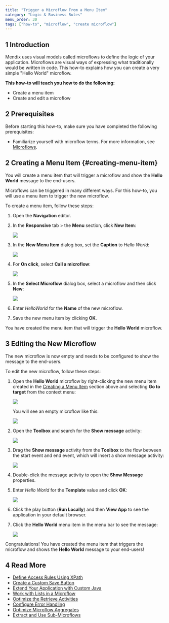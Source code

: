 ```yaml
---
title: "Trigger a Microflow From a Menu Item"
category: "Logic & Business Rules"
menu_order: 30
tags: ["how-to", "microflow", "create microflow"]
---
```


## 1 Introduction

Mendix uses visual models called microflows to define the logic of your application. Microflows are visual ways of expressing what traditionally would be written in code. This how-to explains how you can create a very simple "Hello World" microflow.

**This how-to will teach you how to do the following:**

* Create a menu item
* Create and edit a microflow

## 2 Prerequisites

Before starting this how-to, make sure you have completed the following prerequisites:

* Familiarize yourself with microflow terms. For more information, see [Microflows](/refguide/microflows). 

## 2 Creating a Menu Item {#creating-menu-item}

You will create a menu item that will trigger a microflow and show the **Hello World** message to the end-users. 

Microflows can be triggered in many different ways. For this how-to, you will use a menu item to trigger the new microflow.

To create a menu item, follow these steps:

1.  Open the **Navigation** editor.

2. In the **Responsive** tab > the **Menu** section, click **New Item**:

    ![](attachments/trigger-microflow-from-menu-item/new-menu-item.jpg)

3. In the **New Menu Item** dialog box, set the **Caption** to *Hello World*:

    ![](attachments/trigger-microflow-from-menu-item/caption.png)

4. For **On click**, select **Call a microflow**:

    ![](attachments/trigger-microflow-from-menu-item/call-microflow.png)

5. In the **Select Microflow** dialog box, select a microflow and then click **New**:

    ![](attachments/trigger-microflow-from-menu-item/new-microflow.png)

6. Enter *HelloWorld* for the **Name** of the new microflow.

7. Save the new menu item by clicking **OK**.

You have created the menu item that will trigger the **Hello World** microflow. 

## 3 Editing the New Microflow

The new microflow is now empty and needs to be configured to show the message to the end-users.

To edit the new microflow, follow these steps:

1.  Open the **Hello World** microflow by right-clicking the new menu item created in the [Creating a Menu Item](#creating-menu-item) section above and selecting **Go to target** from the context menu:

    ![](attachments/trigger-microflow-from-menu-item/go-to-target.png)

    You will see an empty microflow like this:

    ![](attachments/trigger-microflow-from-menu-item/created-microflow.png)

2.  Open the **Toolbox** and search for the **Show message** activity:
    
    ![](attachments/trigger-microflow-from-menu-item/toolbox.png)

3.  Drag the **Show message** activity from the **Toolbox** to the flow between the start event and end event, which will insert a show message activity:

    ![](attachments/trigger-microflow-from-menu-item/show-message-activity.png)

4. Double-click the message activity to open the **Show Message** properties.

5.  Enter *Hello World* for the **Template** value and click **OK**:

    ![](attachments/trigger-microflow-from-menu-item/show-message-properties.png)

6. Click the play button (**Run Locally**) and then **View App** to see the application in your default browser.

7. Click the **Hello World** menu item in the menu bar to see the message:

    ![](attachments/trigger-microflow-from-menu-item/hello-world-message.png)

Congratulations! You have created the menu item that triggers the microflow and shows the **Hello World** message to your end-users! 

## 4 Read More

* [Define Access Rules Using XPath](define-access-rules-using-xpath)
* [Create a Custom Save Button](create-a-custom-save-button)
* [Extend Your Application with Custom Java](extending-your-application-with-custom-java)
* [Work with Lists in a Microflow](working-with-lists-in-a-microflow)
* [Optimize the Retrieve Activities](optimizing-retrieve-activities)
* [Configure Error Handling](set-up-error-handling)
* [Optimize Microflow Aggregates](optimizing-microflow-aggregates)
* [Extract and Use Sub-Microflows](extract-and-use-sub-microflows)
